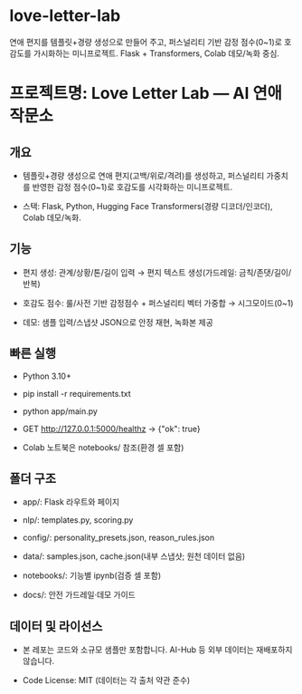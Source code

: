 # love-letter-lab
연애 편지를 템플릿+경량 생성으로 만들어 주고, 퍼스널리티 기반 감정 점수(0~1)로 호감도를 가시화하는 미니프로젝트. Flask + Transformers, Colab 데모/녹화 중심.

# 프로젝트명: Love Letter Lab — AI 연애 작문소

## 개요

- 템플릿+경량 생성으로 연애 편지(고백/위로/격려)를 생성하고, 퍼스널리티 가중치를 반영한 감정 점수(0~1)로 호감도를 시각화하는 미니프로젝트.

- 스택: Flask, Python, Hugging Face Transformers(경량 디코더/인코더), Colab 데모/녹화.

## 기능

- 편지 생성: 관계/상황/톤/길이 입력 → 편지 텍스트 생성(가드레일: 금칙/존댓/길이/반복)

- 호감도 점수: 룰/사전 기반 감정점수 + 퍼스널리티 벡터 가중합 → 시그모이드(0~1)

- 데모: 샘플 입력/스냅샷 JSON으로 안정 재현, 녹화본 제공

## 빠른 실행

- Python 3.10+

- pip install -r requirements.txt

- python app/main.py

- GET http://127.0.0.1:5000/healthz → {"ok": true}

- Colab 노트북은 notebooks/ 참조(환경 셀 포함)

## 폴더 구조

- app/: Flask 라우트와 페이지

- nlp/: templates.py, scoring.py

- config/: personality_presets.json, reason_rules.json

- data/: samples.json, cache.json(내부 스냅샷; 원천 데이터 없음)

- notebooks/: 기능별 ipynb(검증 셀 포함)

- docs/: 안전 가드레일·데모 가이드

## 데이터 및 라이선스

- 본 레포는 코드와 소규모 샘플만 포함합니다. AI-Hub 등 외부 데이터는 재배포하지 않습니다.

- Code License: MIT (데이터는 각 출처 약관 준수)
